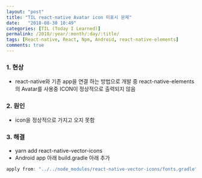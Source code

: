 ```yaml
---
layout: "post"
title: "TIL react-native Avatar icon 미표시 문제"
date:   "2018-08-30 10:49"
categories: [TIL (Today I Learned)]
permalink: /2018/:year/:month/:day/:title/
tags: [React-native, React, Npm, Android, react-native-elements]
comments: true
---
```


### 1. 현상 
 - react-native와 기존 app을 연결 하는 방법으로 개발 중 react-native-elements의 Avatar를 사용중 ICON이 정상적으로 출력되지 않음

### 2. 원인 
 -  icon을 정상적으로 가지고 오지 못함 
 
### 3. 해결   
- yarn add react-native-vector-icons  
- Android app 아래 build.gradle  아래 추가  
```gradle
apply from: "../../node_modules/react-native-vector-icons/fonts.gradle"
```

